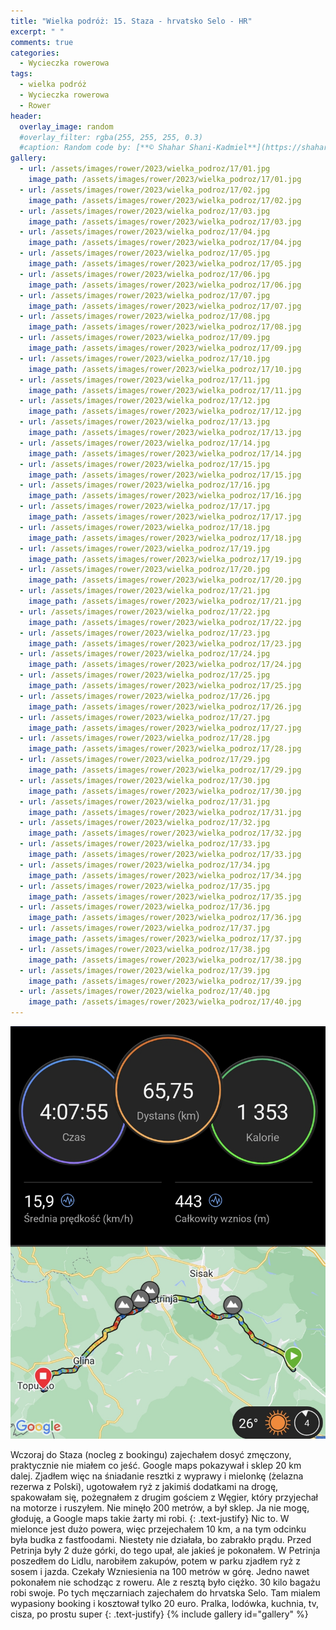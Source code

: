 ```yaml
---
title: "Wielka podróż: 15. Staza - hrvatsko Selo - HR"
excerpt: " "
comments: true
categories:
  - Wycieczka rowerowa
tags:
  - wielka podróż
  - Wycieczka rowerowa
  - Rower
header:
  overlay_image: random
  #overlay_filter: rgba(255, 255, 255, 0.3)
  #caption: Random code by: [**© Shahar Shani-Kadmiel**](https://shaharkadmiel.github.io)"
gallery:
  - url: /assets/images/rower/2023/wielka_podroz/17/01.jpg
    image_path: /assets/images/rower/2023/wielka_podroz/17/01.jpg
  - url: /assets/images/rower/2023/wielka_podroz/17/02.jpg
    image_path: /assets/images/rower/2023/wielka_podroz/17/02.jpg
  - url: /assets/images/rower/2023/wielka_podroz/17/03.jpg
    image_path: /assets/images/rower/2023/wielka_podroz/17/03.jpg
  - url: /assets/images/rower/2023/wielka_podroz/17/04.jpg
    image_path: /assets/images/rower/2023/wielka_podroz/17/04.jpg
  - url: /assets/images/rower/2023/wielka_podroz/17/05.jpg
    image_path: /assets/images/rower/2023/wielka_podroz/17/05.jpg
  - url: /assets/images/rower/2023/wielka_podroz/17/06.jpg
    image_path: /assets/images/rower/2023/wielka_podroz/17/06.jpg
  - url: /assets/images/rower/2023/wielka_podroz/17/07.jpg
    image_path: /assets/images/rower/2023/wielka_podroz/17/07.jpg
  - url: /assets/images/rower/2023/wielka_podroz/17/08.jpg
    image_path: /assets/images/rower/2023/wielka_podroz/17/08.jpg
  - url: /assets/images/rower/2023/wielka_podroz/17/09.jpg
    image_path: /assets/images/rower/2023/wielka_podroz/17/09.jpg
  - url: /assets/images/rower/2023/wielka_podroz/17/10.jpg
    image_path: /assets/images/rower/2023/wielka_podroz/17/10.jpg
  - url: /assets/images/rower/2023/wielka_podroz/17/11.jpg
    image_path: /assets/images/rower/2023/wielka_podroz/17/11.jpg
  - url: /assets/images/rower/2023/wielka_podroz/17/12.jpg
    image_path: /assets/images/rower/2023/wielka_podroz/17/12.jpg
  - url: /assets/images/rower/2023/wielka_podroz/17/13.jpg
    image_path: /assets/images/rower/2023/wielka_podroz/17/13.jpg
  - url: /assets/images/rower/2023/wielka_podroz/17/14.jpg
    image_path: /assets/images/rower/2023/wielka_podroz/17/14.jpg
  - url: /assets/images/rower/2023/wielka_podroz/17/15.jpg
    image_path: /assets/images/rower/2023/wielka_podroz/17/15.jpg
  - url: /assets/images/rower/2023/wielka_podroz/17/16.jpg
    image_path: /assets/images/rower/2023/wielka_podroz/17/16.jpg
  - url: /assets/images/rower/2023/wielka_podroz/17/17.jpg
    image_path: /assets/images/rower/2023/wielka_podroz/17/17.jpg
  - url: /assets/images/rower/2023/wielka_podroz/17/18.jpg
    image_path: /assets/images/rower/2023/wielka_podroz/17/18.jpg
  - url: /assets/images/rower/2023/wielka_podroz/17/19.jpg
    image_path: /assets/images/rower/2023/wielka_podroz/17/19.jpg
  - url: /assets/images/rower/2023/wielka_podroz/17/20.jpg
    image_path: /assets/images/rower/2023/wielka_podroz/17/20.jpg
  - url: /assets/images/rower/2023/wielka_podroz/17/21.jpg
    image_path: /assets/images/rower/2023/wielka_podroz/17/21.jpg
  - url: /assets/images/rower/2023/wielka_podroz/17/22.jpg
    image_path: /assets/images/rower/2023/wielka_podroz/17/22.jpg
  - url: /assets/images/rower/2023/wielka_podroz/17/23.jpg
    image_path: /assets/images/rower/2023/wielka_podroz/17/23.jpg
  - url: /assets/images/rower/2023/wielka_podroz/17/24.jpg
    image_path: /assets/images/rower/2023/wielka_podroz/17/24.jpg
  - url: /assets/images/rower/2023/wielka_podroz/17/25.jpg
    image_path: /assets/images/rower/2023/wielka_podroz/17/25.jpg
  - url: /assets/images/rower/2023/wielka_podroz/17/26.jpg
    image_path: /assets/images/rower/2023/wielka_podroz/17/26.jpg
  - url: /assets/images/rower/2023/wielka_podroz/17/27.jpg
    image_path: /assets/images/rower/2023/wielka_podroz/17/27.jpg
  - url: /assets/images/rower/2023/wielka_podroz/17/28.jpg
    image_path: /assets/images/rower/2023/wielka_podroz/17/28.jpg
  - url: /assets/images/rower/2023/wielka_podroz/17/29.jpg
    image_path: /assets/images/rower/2023/wielka_podroz/17/29.jpg
  - url: /assets/images/rower/2023/wielka_podroz/17/30.jpg
    image_path: /assets/images/rower/2023/wielka_podroz/17/30.jpg
  - url: /assets/images/rower/2023/wielka_podroz/17/31.jpg
    image_path: /assets/images/rower/2023/wielka_podroz/17/31.jpg
  - url: /assets/images/rower/2023/wielka_podroz/17/32.jpg
    image_path: /assets/images/rower/2023/wielka_podroz/17/32.jpg
  - url: /assets/images/rower/2023/wielka_podroz/17/33.jpg
    image_path: /assets/images/rower/2023/wielka_podroz/17/33.jpg
  - url: /assets/images/rower/2023/wielka_podroz/17/34.jpg
    image_path: /assets/images/rower/2023/wielka_podroz/17/34.jpg
  - url: /assets/images/rower/2023/wielka_podroz/17/35.jpg
    image_path: /assets/images/rower/2023/wielka_podroz/17/35.jpg
  - url: /assets/images/rower/2023/wielka_podroz/17/36.jpg
    image_path: /assets/images/rower/2023/wielka_podroz/17/36.jpg
  - url: /assets/images/rower/2023/wielka_podroz/17/37.jpg
    image_path: /assets/images/rower/2023/wielka_podroz/17/37.jpg
  - url: /assets/images/rower/2023/wielka_podroz/17/38.jpg
    image_path: /assets/images/rower/2023/wielka_podroz/17/38.jpg
  - url: /assets/images/rower/2023/wielka_podroz/17/39.jpg
    image_path: /assets/images/rower/2023/wielka_podroz/17/39.jpg
  - url: /assets/images/rower/2023/wielka_podroz/17/40.jpg
    image_path: /assets/images/rower/2023/wielka_podroz/17/40.jpg
---
```

![mapka](/assets/images/rower/2023/wielka_podroz/17/mapka.png)

Wczoraj do Staza (nocleg z bookingu) zajechałem dosyć zmęczony, praktycznie nie miałem co jeść. Google maps pokazywał i sklep 20 km dalej. Zjadłem więc na śniadanie resztki z wyprawy i mielonkę (żelazna rezerwa z Polski), ugotowałem ryż z jakimiś dodatkami na drogę, spakowałam się, pożegnałem z drugim gościem z Węgier, który przyjechał na motorze i ruszyłem. Nie minęło 200 metrów, a był sklep. Ja nie mogę, głoduję, a Google maps takie żarty mi robi. 
{: .text-justify}
Nic to. W mielonce jest dużo powera, więc przejechałem 10 km, a na tym odcinku była budka z fastfoodami. Niestety nie działała, bo zabrakło prądu. Przed Petrinja były 2 duże górki, do tego upał, ale jakieś je pokonałem. W Petrinja poszedłem do Lidlu, narobiłem zakupów, potem w parku zjadłem ryż z sosem i jazda. Czekały Wzniesienia na 100 metrów w górę. Jedno nawet pokonałem nie schodząc z roweru. Ale z resztą było ciężko. 30 kilo bagażu robi swoje. Po tych męczarniach zajechałem do hrvatska Selo. Tam mialem wypasiony booking i kosztował tylko 20 euro. Pralka, lodówka, kuchnia, tv, cisza, po prostu super 
{: .text-justify}
{% include gallery id="gallery" %}
